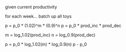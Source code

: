 given current productivity

for each week...
    batch up all toys

p = p_0 * (1.02)^m * (0.9)^n
p = p_0 * prod_inc * prod_dec

m = log_1.02(prod_inc)
n = log_0.9(prod_dec)



p = p_0 * log_1.02(m) * log_0.9(n)
p - p_0